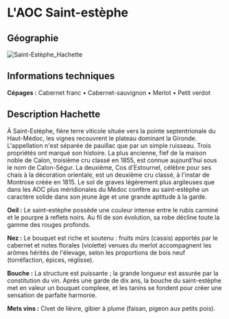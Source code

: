 # L'AOC Saint-estèphe

## Géographie

![Saint-Estèphe_Hachette](figures/Saint-Estèphe_Hachette.jpg)

## Informations techniques

**Cépages :** Cabernet franc • Cabernet-sauvignon • Merlot • Petit verdot

## Description Hachette

À Saint-Estèphe, fière terre viticole située vers la pointe septentrionale du Haut-Médoc, les vignes recouvrent le plateau dominant la Gironde. L'appellation n'est séparée de pauillac que par un simple ruisseau. Trois propriétés ont marqué son histoire. La plus ancienne, fief de la maison noble de Calon, troisième cru classé en 1855, est connue aujourd'hui sous le nom de Calon-Ségur. La deuxième, Cos d'Estournel, célèbre pour ses chais à la décoration orientale, est un deuxième cru classé, à l'instar de Montrose créée en 1815. Le sol de graves légèrement plus argileuses que dans les AOC plus méridionales du Médoc confère au saint-estèphe un caractère solide dans son jeune âge et une grande aptitude à la garde.

**Oeil :** Le saint-estèphe possède une couleur intense entre le rubis carminé et le pourpre à reflets noirs. Au fil de son évolution, sa robe décline toute la gamme des rouges profonds.

**Nez :** Le bouquet est riche et soutenu : fruits mûrs (cassis) apportés par le cabernet et notes florales (violette) venues du merlot accompagnent les arômes hérités de l'élevage, selon les proportions de bois neuf (torréfaction, épices, réglisse).

**Bouche :** La structure est puissante ; la grande longueur est assurée par la constitution du vin. Après une garde de dix ans, la bouche du saint-estèphe met en valeur un bouquet complexe, et les tanins se fondent pour créer une sensation de parfaite harmonie.

**Mets vins :** Civet de lièvre, gibier à plume (faisan, pigeon aux petits pois).